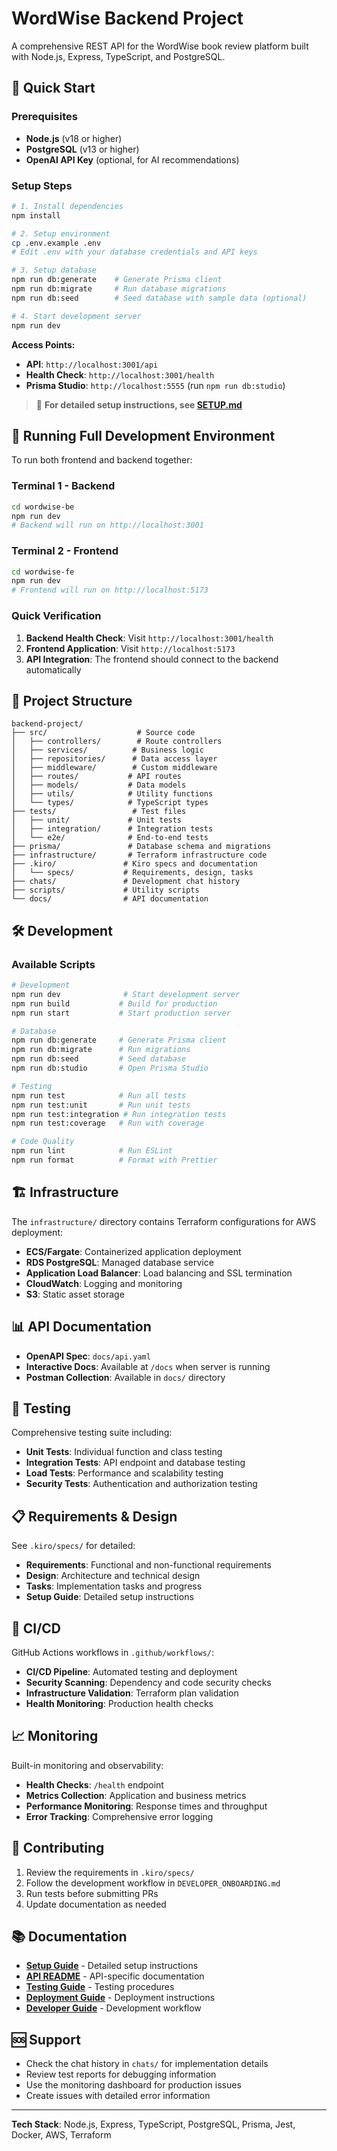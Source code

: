 # WordWise Backend Project

A comprehensive REST API for the WordWise book review platform built with Node.js, Express, TypeScript, and PostgreSQL.

## 🚀 Quick Start

### Prerequisites
- **Node.js** (v18 or higher)
- **PostgreSQL** (v13 or higher)
- **OpenAI API Key** (optional, for AI recommendations)

### Setup Steps

```bash
# 1. Install dependencies
npm install

# 2. Setup environment
cp .env.example .env
# Edit .env with your database credentials and API keys

# 3. Setup database
npm run db:generate    # Generate Prisma client
npm run db:migrate     # Run database migrations
npm run db:seed        # Seed database with sample data (optional)

# 4. Start development server
npm run dev
```

**Access Points:**
- **API**: `http://localhost:3001/api`
- **Health Check**: `http://localhost:3001/health`
- **Prisma Studio**: `http://localhost:5555` (run `npm run db:studio`)

> 📖 **For detailed setup instructions, see [SETUP.md](./SETUP.md)**

## 🚀 Running Full Development Environment

To run both frontend and backend together:

### Terminal 1 - Backend
```bash
cd wordwise-be
npm run dev
# Backend will run on http://localhost:3001
```

### Terminal 2 - Frontend
```bash
cd wordwise-fe
npm run dev
# Frontend will run on http://localhost:5173
```

### Quick Verification
1. **Backend Health Check**: Visit `http://localhost:3001/health`
2. **Frontend Application**: Visit `http://localhost:5173`
3. **API Integration**: The frontend should connect to the backend automatically

## 📁 Project Structure

```
backend-project/
├── src/                    # Source code
│   ├── controllers/        # Route controllers
│   ├── services/          # Business logic
│   ├── repositories/      # Data access layer
│   ├── middleware/        # Custom middleware
│   ├── routes/           # API routes
│   ├── models/           # Data models
│   ├── utils/            # Utility functions
│   └── types/            # TypeScript types
├── tests/                 # Test files
│   ├── unit/             # Unit tests
│   ├── integration/      # Integration tests
│   └── e2e/              # End-to-end tests
├── prisma/               # Database schema and migrations
├── infrastructure/       # Terraform infrastructure code
├── .kiro/               # Kiro specs and documentation
│   └── specs/           # Requirements, design, tasks
├── chats/               # Development chat history
├── scripts/             # Utility scripts
└── docs/                # API documentation
```

## 🛠️ Development

### Available Scripts

```bash
# Development
npm run dev              # Start development server
npm run build           # Build for production
npm run start           # Start production server

# Database
npm run db:generate     # Generate Prisma client
npm run db:migrate      # Run migrations
npm run db:seed         # Seed database
npm run db:studio       # Open Prisma Studio

# Testing
npm run test            # Run all tests
npm run test:unit       # Run unit tests
npm run test:integration # Run integration tests
npm run test:coverage   # Run with coverage

# Code Quality
npm run lint            # Run ESLint
npm run format          # Format with Prettier
```

## 🏗️ Infrastructure

The `infrastructure/` directory contains Terraform configurations for AWS deployment:

- **ECS/Fargate**: Containerized application deployment
- **RDS PostgreSQL**: Managed database service
- **Application Load Balancer**: Load balancing and SSL termination
- **CloudWatch**: Logging and monitoring
- **S3**: Static asset storage

## 📊 API Documentation

- **OpenAPI Spec**: `docs/api.yaml`
- **Interactive Docs**: Available at `/docs` when server is running
- **Postman Collection**: Available in `docs/` directory

## 🧪 Testing

Comprehensive testing suite including:

- **Unit Tests**: Individual function and class testing
- **Integration Tests**: API endpoint and database testing
- **Load Tests**: Performance and scalability testing
- **Security Tests**: Authentication and authorization testing

## 📋 Requirements & Design

See `.kiro/specs/` for detailed:

- **Requirements**: Functional and non-functional requirements
- **Design**: Architecture and technical design
- **Tasks**: Implementation tasks and progress
- **Setup Guide**: Detailed setup instructions

## 🔄 CI/CD

GitHub Actions workflows in `.github/workflows/`:

- **CI/CD Pipeline**: Automated testing and deployment
- **Security Scanning**: Dependency and code security checks
- **Infrastructure Validation**: Terraform plan validation
- **Health Monitoring**: Production health checks

## 📈 Monitoring

Built-in monitoring and observability:

- **Health Checks**: `/health` endpoint
- **Metrics Collection**: Application and business metrics
- **Performance Monitoring**: Response times and throughput
- **Error Tracking**: Comprehensive error logging

## 🤝 Contributing

1. Review the requirements in `.kiro/specs/`
2. Follow the development workflow in `DEVELOPER_ONBOARDING.md`
3. Run tests before submitting PRs
4. Update documentation as needed

## 📚 Documentation

- **[Setup Guide](.kiro/specs/SETUP.md)** - Detailed setup instructions
- **[API README](README.md)** - API-specific documentation
- **[Testing Guide](TESTING_GUIDE.md)** - Testing procedures
- **[Deployment Guide](DEPLOYMENT.md)** - Deployment instructions
- **[Developer Guide](DEVELOPER_ONBOARDING.md)** - Development workflow

## 🆘 Support

- Check the chat history in `chats/` for implementation details
- Review test reports for debugging information
- Use the monitoring dashboard for production issues
- Create issues with detailed error information

---

**Tech Stack**: Node.js, Express, TypeScript, PostgreSQL, Prisma, Jest, Docker, AWS, Terraform